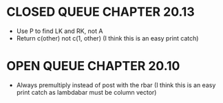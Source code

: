 # CLOSED QUEUE CHAPTER 20.13
- Use P to find LK and RK, not A
- Return c(other) not c(1, other) (I think this is an easy print catch)

# OPEN QUEUE CHAPTER 20.10
- Always premultiply instead of post with the rbar (I think this is an easy print catch as lambdabar must be column vector)